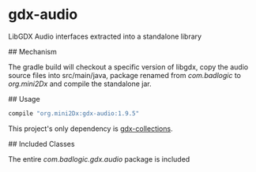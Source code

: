 # gdx-audio
LibGDX Audio interfaces extracted into a standalone library

## Mechanism

The gradle build will checkout a specific version of libgdx, copy the audio source files into src/main/java, package renamed from _com.badlogic_ to _org.mini2Dx_ and compile the standalone jar.

## Usage

```gradle
compile "org.mini2Dx:gdx-audio:1.9.5"
```

This project's only dependency is [gdx-collections](https://github.com/mini2Dx/gdx-collections).

## Included Classes

The entire _com.badlogic.gdx.audio_ package is included